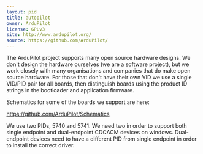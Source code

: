 ```yaml
---
layout: pid
title: autopilot
owner: ArduPilot
license: GPLv3
site: http://www.ardupilot.org/
source: https://github.com/ArduPilot/
---
```

The ArduPilot project supports many open source hardware designs. We
don't design the hardware ourselves (we are a software project), but
we work closely with many organisations and companies that do make
open source hardware. For those that don't have their own VID we use a
single VID/PID pair for all boards, then distinguish boards using the
product ID strings in the bootloader and application firmware. 

Schematics for some of the boards we support are here:

  https://github.com/ArduPilot/Schematics

We use two PIDs, 5740 and 5741. We need two in order to support both
single endpoint and dual-endpoint CDCACM devices on
windows. Dual-endpoint devices need to have a different PID from
single endpoint in order to install the correct driver.

